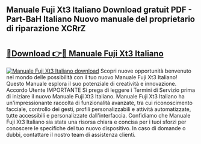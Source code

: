 ## Manuale Fuji Xt3 Italiano Download gratuit PDF - Part-BaH Italiano Nuovo manuale del proprietario di riparazione XCRrZ

# <h2><a href="http://dfbmpv.blite.top/?on=Manuale+Fuji+Xt3+Italiano">🔗Download 👉🔴 Manuale Fuji Xt3 Italiano</a></h2>

[![Manuale Fuji Xt3 Italiano download](https://i.imgur.com/lujVjoI.png)](http://dfbmpv.blite.top/?on=Manuale+Fuji+Xt3+Italiano)
Scopri nuove opportunità benvenuto nel mondo delle possibilità con il tuo nuovo Manuale Fuji Xt3 Italiano! Questo Manuale esplora il suo potenziale di creatività e innovazione. Accordo Utente IMPORTANTE Si prega di leggere i Termini di Servizio prima di iniziare il nuovo Manuale Fuji Xt3 Italiano. Manuale Fuji Xt3 Italiano ha un'impressionante raccolta di funzionalità avanzate, tra cui riconoscimento facciale, controllo dei gesti, profili personalizzabili e attività automatizzate, tutte accessibili e personalizzate dall'interfaccia. Confidiamo che Manuale Fuji Xt3 Italiano sia stata una risorsa chiara e concisa per i tuoi sforzi per conoscere le specifiche del tuo nuovo dispositivo. In caso di domande o dubbi, contattare il nostro team di assistenza clienti.
